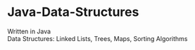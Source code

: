 # Java-Data-Structures
Written in Java<br >
Data Structures: Linked Lists, Trees, Maps, Sorting Algorithms
